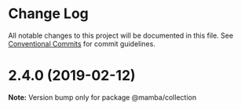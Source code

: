# Change Log

All notable changes to this project will be documented in this file.
See [Conventional Commits](https://conventionalcommits.org) for commit guidelines.

# 2.4.0 (2019-02-12)

**Note:** Version bump only for package @mamba/collection

